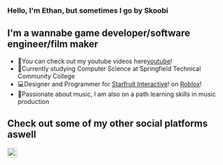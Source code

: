 ### Hello, I'm Ethan, but sometimes I go by Skoobi

## I'm a wannabe game developer/software engineer/film maker
- 🎥You can check out my youtube videos here[youtube]!
- 📝Currently studying Computer Science at Springfield Technical Community College
- 💻Designer and Programmer for [Starfruit Interactive][starfruit]! on [Roblox][roblox]!
- 🎹Passionate about music, I am also on a path learning skills in music production


## Check out some of my other social platforms aswell
[<img align="left" alt="codeSTACKr.com" width="22px" src="https://cdn-icons-png.flaticon.com/512/174/174855.png" />][instagram]









[youtube]: https://www.youtube.com/channel/UCPYYBtmz_DE67b87hUeG9Wg
[starfruit]: https://www.roblox.com/groups/10577228/StarFruit-Interactive#!/about
[roblox]: https://www.roblox.com/home
[instagram]: https://www.instagram.com/ethanferrabelo/